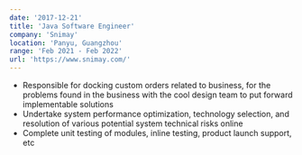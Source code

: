 ```yaml
---
date: '2017-12-21'
title: 'Java Software Engineer'
company: 'Snimay'
location: 'Panyu, Guangzhou'
range: 'Feb 2021 - Feb 2022'
url: 'https://www.snimay.com/'
---
```


- Responsible for docking custom orders related to business, for the problems found in the business with the cool design team to put forward implementable solutions
- Undertake system performance optimization, technology selection, and resolution of various potential system technical risks online
- Complete unit testing of modules, inline testing, product launch support, etc
